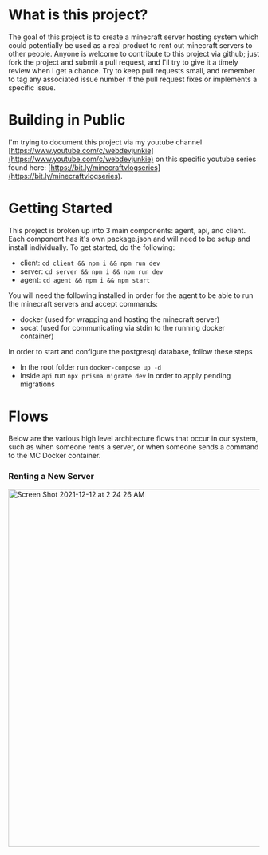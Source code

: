 # What is this project?

The goal of this project is to create a minecraft server hosting system which could potentially be used as a real product to rent out minecraft servers to other people. Anyone is welcome to contribute to this project via github; just fork the project and submit a pull request, and I'll try to give it a timely review when I get a chance. Try to keep pull requests small, and remember to tag any associated issue number if the pull request fixes or implements a specific issue.

# Building in Public

I'm trying to document this project via my youtube channel [https://www.youtube.com/c/webdevjunkie](https://www.youtube.com/c/webdevjunkie) on this specific youtube series found here: [https://bit.ly/minecraftvlogseries](https://bit.ly/minecraftvlogseries).

# Getting Started

This project is broken up into 3 main components: agent, api, and client. Each component has it's own package.json and will need to be setup and install individually. To get started, do the following:

- client: `cd client && npm i && npm run dev`
- server: `cd server && npm i && npm run dev`
- agent: `cd agent && npm i && npm start`

You will need the following installed in order for the agent to be able to run the minecraft servers and accept commands:

- docker (used for wrapping and hosting the minecraft server)
- socat (used for communicating via stdin to the running docker container)

In order to start and configure the postgresql database, follow these steps

- In the root folder run `docker-compose up -d`
- Inside `api` run `npx prisma migrate dev` in order to apply pending migrations

# Flows

Below are the various high level architecture flows that occur in our system, such as when someone rents a server, or when someone sends a command to the MC Docker container.

### Renting a New Server

<img width="717" alt="Screen Shot 2021-12-12 at 2 24 26 AM" src="https://user-images.githubusercontent.com/1868782/145704131-8fa93776-c62f-403b-a890-bbc78fd1fbe9.png">
